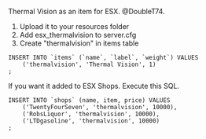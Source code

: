 Thermal Vision as an item for ESX.
@DoubleT74.

1. Upload it to your resources folder
2. Add esx_thermalvision to server.cfg
3. Create "thermalvision" in items table

```
INSERT INTO `items` (`name`, `label`, `weight`) VALUES  
    ('thermalvision', 'Thermal Vision', 1)
;
```

If you want it added to ESX Shops. Execute this SQL.

```
INSERT INTO `shops` (name, item, price) VALUES
	('TwentyFourSeven', 'thermalvision', 10000),
	('RobsLiquor', 'thermalvision', 10000),
	('LTDgasoline', 'thermalvision', 10000)
;
```
